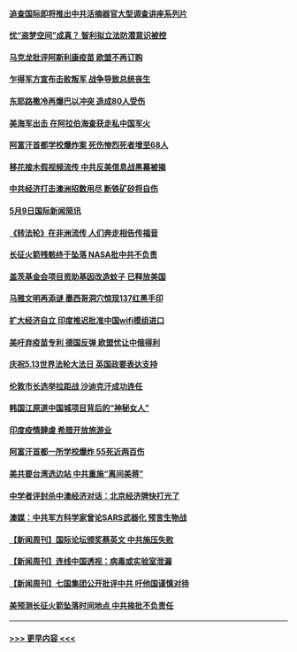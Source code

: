 #### [追查国际即将推出中共活摘器官大型调查讲座系列片](../pages/prog202/a103114477.md?t=05100801) 
#### [忧“盗梦空间”成真？ 智利拟立法防潜意识被控](../pages/prog202/a103114461.md?t=05100801) 
#### [马克龙批评阿斯利康疫苗 欧盟不再订购](../pages/prog202/a103114471.md?t=05100801) 
#### [乍得军方宣布击败叛军 战争导致总统丧生](../pages/prog202/a103114473.md?t=05100801) 
#### [东耶路撒冷再爆巴以冲突 造成80人受伤](../pages/prog202/a103114454.md?t=05100801) 
#### [美海军出击 在阿拉伯海查获走私中国军火](../pages/prog202/a103114452.md?t=05100801) 
#### [阿富汗首都学校爆炸案 死伤惨烈死者增至68人](../pages/prog202/a103114447.md?t=05100801) 
#### [移花接木假视频流传 中共反美信息战黑幕被揭](../pages/prog202/a103114372.md?t=05100801) 
#### [中共经济打击澳洲招数用尽 断铁矿砂将自伤](../pages/prog202/a103114355.md?t=05100801) 
#### [5月9日国际新闻简讯](../pages/prog202/a103114329.md?t=05100801) 
#### [《转法轮》在非洲流传 人们奔走相告传福音](../pages/prog202/a103114323.md?t=05100801) 
#### [长征火箭残骸终于坠落 NASA批中共不负责](../pages/prog202/a103114314.md?t=05100801) 
#### [盖茨基金会项目资助基因改造蚊子 已释放美国](../pages/prog202/a103114296.md?t=05100801) 
#### [马雅文明再添谜 墨西哥洞穴惊现137红黑手印](../pages/prog202/a103109062.md?t=05100801) 
#### [扩大经济自立 印度推迟批准中国wifi模组进口](../pages/prog202/a103114162.md?t=05100801) 
#### [美吁弃疫苗专利 德国反弹 欧盟忧让中俄得利](../pages/prog202/a103114139.md?t=05100801) 
#### [庆祝5.13世界法轮大法日 英国政要表达支持](../pages/prog202/a103114117.md?t=05100801) 
#### [伦敦市长选举拉距战 沙迪克汗成功连任](../pages/prog202/a103114122.md?t=05100801) 
#### [韩国江原道中国城项目背后的“神秘女人”](../pages/prog202/a103114061.md?t=05100801) 
#### [印度疫情肆虐 希腊开放旅游业](../pages/prog202/a103113935.md?t=05100801) 
#### [阿富汗首都一所学校爆炸 55死近两百伤](../pages/prog202/a103113923.md?t=05100801) 
#### [美共要台湾选边站 中共重施“离间美蒋”](../pages/prog202/a103113245.md?t=05100801) 
#### [中学者评封杀中澳经济对话：北京经济牌快打光了](../pages/prog202/a103113925.md?t=05100801) 
#### [澳媒：中共军方科学家曾论SARS武器化 预言生物战](../pages/prog202/a103113902.md?t=05100801) 
#### [【新闻周刊】国际论坛颁奖蔡英文 中共施压失败](../pages/prog202/a103113958.md?t=05100801) 
#### [【新闻周刊】连线中国透视：病毒或实验室泄漏](../pages/prog202/a103113943.md?t=05100801) 
#### [【新闻周刊】七国集团公开批评中共 吁他国谨慎对待](../pages/prog202/a103113917.md?t=05100801) 
#### [美预测长征火箭坠落时间地点 中共挨批不负责任](../pages/prog202/a103113891.md?t=05100801) 

----
#### [ >>> 更早内容 <<< ](../indexes/prog202-earlier.md)
